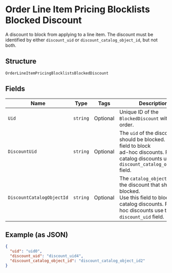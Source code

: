 
# Order Line Item Pricing Blocklists Blocked Discount

A discount to block from applying to a line item. The discount must be
identified by either `discount_uid` or `discount_catalog_object_id`, but not both.

## Structure

`OrderLineItemPricingBlocklistsBlockedDiscount`

## Fields

| Name | Type | Tags | Description |
|  --- | --- | --- | --- |
| `Uid` | `string` | Optional | Unique ID of the `BlockedDiscount` within the order. |
| `DiscountUid` | `string` | Optional | The `uid` of the discount that should be blocked. Use this field to block<br>ad-hoc discounts. For catalog discounts use the `discount_catalog_object_id` field. |
| `DiscountCatalogObjectId` | `string` | Optional | The `catalog_object_id` of the discount that should be blocked.<br>Use this field to block catalog discounts. For ad-hoc discounts use the<br>`discount_uid` field. |

## Example (as JSON)

```json
{
  "uid": "uid0",
  "discount_uid": "discount_uid4",
  "discount_catalog_object_id": "discount_catalog_object_id2"
}
```

